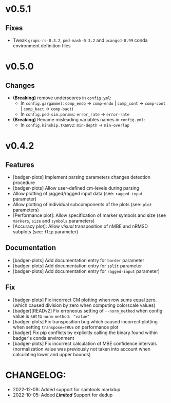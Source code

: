 # v0.5.1
## Fixes
- Tweak `grups-rs-0.3.2`, `pmd-mask-0.3.2` and `pcangsd-0.99` conda environment definition files
# v0.5.0
## Changes
- **(Breaking)** remove underscores in `config.yml`:
  - In `config.gargammel`: `comp_endo` &rarr; `comp-endo` | `comp_cont` &rarr; `comp-cont` | `comp_bact` &rarr; `comp-bact`)
  - In `config.ped-sim.params`: `error_rate` &rarr; `error-rate`
- **(Breaking)** Rename misleading variables names in `config.yml`:
  - In `config.kinship.TKGWV2`: `min-depth` &rarr; `min-overlap`

# v0.4.2
## Features
- [badger-plots] Implement parsing parameters changes detection procedure
- [badger-plots] Allow user-defined cm-levels during parsing
- Allow plotting of jagged/ragged input data (see: `ragged-input` parameter)
- Allow plotting of individual subcomponents of the plots (see: `plot` parameters)
- [Performance plot]: Allow specification of marker symbols and size (see `markers`, `size` and `symbols` parameters)
- [Accuracy plot]: Allow *visual* transposition of nMBE and nRMSD subplots (see: `flip` parameter)
## Documentation
- [badger-plots] Add documentation entry for `border` parameter
- [badger-plots] Add documentation entry for `split` parameter
- [badger-plots] Add documentation entry for `ragged-input` parameter)
## Fix
- [badger-plots] Fix incorrect CM plotting when row sums equal zero. (which caused division by zero when computing colorscale values)
- [badger][READv2] Fix erroneous setting of `--norm_method` when config value is set to `norm-method: "value"`
- [badger-plots] Fix transposition bug which caused incorrect plotting when setting `transpose=TRUE` on performance plot
- [badger] Fix pip conflicts by explicitly calling the binary found within badger's conda environment
- [badger-plots] Fix incorrect calculation of MBE confidence intervals (normalization value was previously not taken into account when calculating lower and upper bounds)

# CHANGELOG:
 - 2022-12-09: Added support for samtools markdup
 - 2022-10-05: Added ***Limited*** Support for dedup 


